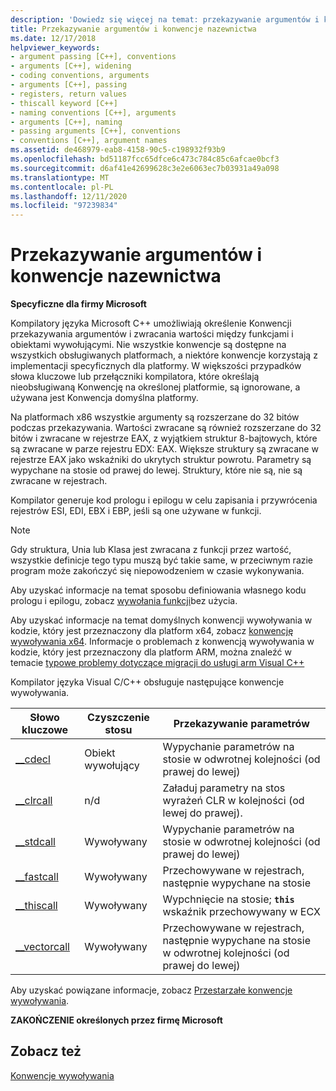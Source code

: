 ```yaml
---
description: 'Dowiedz się więcej na temat: przekazywanie argumentów i konwencje nazewnictwa'
title: Przekazywanie argumentów i konwencje nazewnictwa
ms.date: 12/17/2018
helpviewer_keywords:
- argument passing [C++], conventions
- arguments [C++], widening
- coding conventions, arguments
- arguments [C++], passing
- registers, return values
- thiscall keyword [C++]
- naming conventions [C++], arguments
- arguments [C++], naming
- passing arguments [C++], conventions
- conventions [C++], argument names
ms.assetid: de468979-eab8-4158-90c5-c198932f93b9
ms.openlocfilehash: bd51187fcc65dfce6c473c784c85c6afcae0bcf3
ms.sourcegitcommit: d6af41e42699628c3e2e6063ec7b03931a49a098
ms.translationtype: MT
ms.contentlocale: pl-PL
ms.lasthandoff: 12/11/2020
ms.locfileid: "97239834"
---
```

# <a name="argument-passing-and-naming-conventions"></a>Przekazywanie argumentów i konwencje nazewnictwa

**Specyficzne dla firmy Microsoft**

Kompilatory języka Microsoft C++ umożliwiają określenie Konwencji przekazywania argumentów i zwracania wartości między funkcjami i obiektami wywołującymi. Nie wszystkie konwencje są dostępne na wszystkich obsługiwanych platformach, a niektóre konwencje korzystają z implementacji specyficznych dla platformy. W większości przypadków słowa kluczowe lub przełączniki kompilatora, które określają nieobsługiwaną Konwencję na określonej platformie, są ignorowane, a używana jest Konwencja domyślna platformy.

Na platformach x86 wszystkie argumenty są rozszerzane do 32 bitów podczas przekazywania. Wartości zwracane są również rozszerzane do 32 bitów i zwracane w rejestrze EAX, z wyjątkiem struktur 8-bajtowych, które są zwracane w parze rejestru EDX: EAX. Większe struktury są zwracane w rejestrze EAX jako wskaźniki do ukrytych struktur powrotu. Parametry są wypychane na stosie od prawej do lewej. Struktury, które nie są, nie są zwracane w rejestrach.

Kompilator generuje kod prologu i epilogu w celu zapisania i przywrócenia rejestrów ESI, EDI, EBX i EBP, jeśli są one używane w funkcji.

> [!NOTE]
> Gdy struktura, Unia lub Klasa jest zwracana z funkcji przez wartość, wszystkie definicje tego typu muszą być takie same, w przeciwnym razie program może zakończyć się niepowodzeniem w czasie wykonywania.

Aby uzyskać informacje na temat sposobu definiowania własnego kodu prologu i epilogu, zobacz [wywołania funkcji](../cpp/naked-function-calls.md)bez użycia.

Aby uzyskać informacje na temat domyślnych konwencji wywoływania w kodzie, który jest przeznaczony dla platform x64, zobacz [konwencję wywoływania x64](../build/x64-calling-convention.md). Informacje o problemach z konwencją wywoływania w kodzie, który jest przeznaczony dla platform ARM, można znaleźć w temacie [typowe problemy dotyczące migracji do usługi arm Visual C++](../build/common-visual-cpp-arm-migration-issues.md)

Kompilator języka Visual C/C++ obsługuje następujące konwencje wywoływania.

|Słowo kluczowe|Czyszczenie stosu|Przekazywanie parametrów|
|-------------|-------------------|-----------------------|
|[__cdecl](../cpp/cdecl.md)|Obiekt wywołujący|Wypychanie parametrów na stosie w odwrotnej kolejności (od prawej do lewej)|
|[__clrcall](../cpp/clrcall.md)|n/d|Załaduj parametry na stos wyrażeń CLR w kolejności (od lewej do prawej).|
|[__stdcall](../cpp/stdcall.md)|Wywoływany|Wypychanie parametrów na stosie w odwrotnej kolejności (od prawej do lewej)|
|[__fastcall](../cpp/fastcall.md)|Wywoływany|Przechowywane w rejestrach, następnie wypychane na stosie|
|[__thiscall](../cpp/thiscall.md)|Wywoływany|Wypchnięcie na stosie; **`this`** wskaźnik przechowywany w ECX|
|[__vectorcall](../cpp/vectorcall.md)|Wywoływany|Przechowywane w rejestrach, następnie wypychane na stosie w odwrotnej kolejności (od prawej do lewej)|

Aby uzyskać powiązane informacje, zobacz [Przestarzałe konwencje wywoływania](../cpp/obsolete-calling-conventions.md).

**ZAKOŃCZENIE określonych przez firmę Microsoft**

## <a name="see-also"></a>Zobacz też

[Konwencje wywoływania](../cpp/calling-conventions.md)
